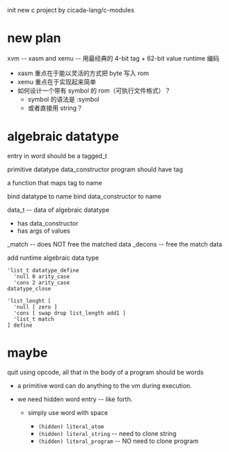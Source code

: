 init new c project by cicada-lang/c-modules

# new plan

xvm -- xasm and xemu -- 用最经典的 4-bit tag + 62-bit value runtime 编码
- xasm 重点在于能以灵活的方式把 byte 写入 rom
- xemu 重点在于实现起来简单
- 如何设计一个带有 symbol 的 rom（可执行文件格式）？
  - symbol 的语法是 :symbol
  - 或者直接用 string？

# algebraic datatype

entry in word should be a tagged_t

primitive datatype data_constructor program should have tag

a function that maps tag to name

bind datatype to name
bind data_constructor to name

data_t -- data of algebraic datatype

- has data_constructor
- has args of values

_match -- does NOT free the matched data
_decons -- free the match data

add runtime algebraic data type

```
'list_t datatype_define
  'null 0 arity_case
  'cons 2 arity_case
datatype_close
```

```
'list_lenght [
  'null [ zero ]
  'cons [ swap drop list_length add1 ]
  'list_t match
] define
```

# maybe

quit using opcode, all that in the body of a program should be words

- a primitive word can do anything to the vm during execution.

- we need hidden word entry -- like forth.

  - simply use word with space

    - `(hidden) literal_atom`
    - `(hidden) literal_string` -- need to clone string
    - `(hidden) literal_program` -- NO need to clone program
